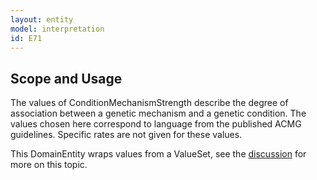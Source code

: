 ```yaml
---
layout: entity
model: interpretation
id: E71
---
```


Scope and Usage
---------------

The values of ConditionMechanismStrength describe the degree of association between a genetic mechanism and a genetic condition.  The values chosen here correspond to language from the published ACMG guidelines.  Specific rates are not given for these values.

This DomainEntity wraps values from a ValueSet, see the [discussion](../../../user/discussion/domain_entity.html) for more on this topic.

